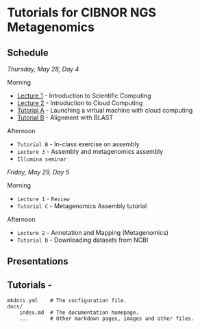 # Tutorials for CIBNOR NGS Metagenomics

## Schedule

*Thursday, May 28, Day 4*

Morning

* [Lecture 1](./files/2014-lecture1-welcome.pdf) - Introduction to Scientific Computing
* [Lecture 2](./files/cloud.md) - Introduction to Cloud Computing
* [Tutorial A](http://angus.readthedocs.org/en/2014/day1.html) - Launching a virtual machine with cloud computing
* [Tutorial B](./files/running-blast.md) - Alignment with BLAST

Afternoon

* `Tutorial B` - In-class exercise on assembly
* `Lecture 3` - Assembly and metagenomics assembly
* `Illumina seminar`

*Friday, May 29, Day 5*

Morning 

* `Lecture 1` - `Review`
* `Tutorial C` - Metagenomics Assembly tutorial

Afternoon

* `Lecture 2` - Annotation and Mapping (Metagenomics)
* `Tutorial D` - Downloading datasets from NCBI

## Presentations

        

## Tutorials - 

    mkdocs.yml    # The configuration file.
    docs/
        index.md  # The documentation homepage.
        ...       # Other markdown pages, images and other files.
